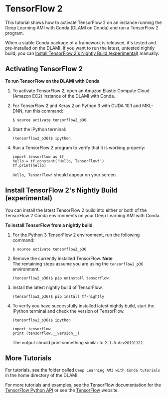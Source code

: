 # TensorFlow 2<a name="tutorial-tensorflow-2"></a>

This tutorial shows how to activate TensorFlow 2 on an instance running the Deep Learning AMI with Conda \(DLAMI on Conda\) and run a TensorFlow 2 program\.

When a stable Conda package of a framework is released, it's tested and pre\-installed on the DLAMI\. If you want to run the latest, untested nightly build, you can [Install TensorFlow 2's Nightly Build \(experimental\)](#tutorial-tensorflow-2-install) manually\. 

## Activating TensorFlow 2<a name="tutorial-tensorflow-2-overview"></a>

**To run TensorFlow on the DLAMI with Conda**

1. To activate TensorFlow 2, open an Amazon Elastic Compute Cloud \(Amazon EC2\) instance of the DLAMI with Conda\.

1. For TensorFlow 2 and Keras 2 on Python 3 with CUDA 10\.1 and MKL\-DNN, run this command:

   ```
   $ source activate tensorflow2_p36
   ```

1. Start the iPython terminal:

   ```
   (tensorflow2_p36)$ ipython
   ```

1. Run a TensorFlow 2 program to verify that it is working properly:

   ```
   import tensorflow as tf
   hello = tf.constant('Hello, TensorFlow!')
   tf.print(hello)
   ```

   `Hello, TensorFlow!` should appear on your screen\.

## Install TensorFlow 2's Nightly Build \(experimental\)<a name="tutorial-tensorflow-2-install"></a>

You can install the latest TensorFlow 2 build into either or both of the TensorFlow 2 Conda environments on your Deep Learning AMI with Conda\.

**To install TensorFlow from a nightly build**

1. For the Python 3 TensorFlow 2 environment, run the following command:

   ```
   $ source activate tensorflow2_p36
   ```

1. Remove the currently installed TensorFlow\.
**Note**  
The remaining steps assume you are using the `tensorflow2_p36` environment\.

   ```
   (tensorflow2_p36)$ pip uninstall tensorflow
   ```

1. Install the latest nightly build of TensorFlow\.

   ```
   (tensorflow2_p36)$ pip install tf-nightly
   ```

1. To verify you have successfully installed latest nightly build, start the IPython terminal and check the version of TensorFlow\.

   ```
   (tensorflow2_p36)$ ipython
   ```

   ```
   import tensorflow
   print (tensorflow.__version__)
   ```

   The output should print something similar to `2.1.0-dev20191122`

## More Tutorials<a name="tutorial-tensorflow-2-more"></a>

For tutorials, see the folder called `Deep Learning AMI with Conda tutorials` in the home directory of the DLAMI\. 

For more tutorials and examples, see the TensorFlow documentation for the [TensorFlow Python API](https://www.tensorflow.org/api_docs/python/) or see the [TensorFlow](https://www.tensorflow.org) website\.